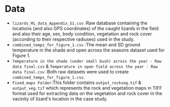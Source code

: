 # **Data**
- `lizards_Mi_data_Appendix_S1.csv` :Raw database containing the locations (and also GPS coordinates) of the caught lizards in the field and also their age, sex, body condition, vegetation and rock cover (according to their respective radiuses) used in the study.
- `combined_temps_for_figure_1.csv` :The mean and SD ground temperature in the shade and open across the seasons dataset used for Figure 1.
- `Temperature in the shade (under small bush) across the year - Raw data final.csv` & `Temperature in open field across the year - Raw data final.csv` :Both raw datasets were used to create `combined_temps_for_figure_1.csv`.
- `Fixed_maps Folder`:This folder contains `output_rockveg.tif` & `output_veg.tif` which represents the rock and vegetation maps in TIFF format used for extracting data on the vegetation and rock cover in the vacinity of lizard's location in the case study.
